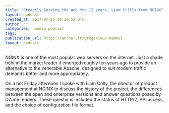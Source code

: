 ```yaml
---
title: "Steadily Serving the Web for 12 years, Liam Crilly from NGINX"
layout: podcast
created_at: 2017-07-25 08:19:52 UTC
author: ""
categories:  media podcast
tags:
publication_url: https://anchor.fm/gregarious-mammal
layout: podcast
---
```

NGINX is one of the most popular web servers on the internet. Just a shade behind the market leader it emerged roughly ten years ago to provide an alternative to the venerable Apache, designed to suit modern traffic demands better and more appropriately.

On a hot Friday afternoon I spoke with Liam Crilly, the director of product management at NGINX to discuss the history of the project, the differences between the open and enterprise versions and answer questions posed by DZone readers. These questions included the status of HTTP/2, API access, and the choice of configuration file format.